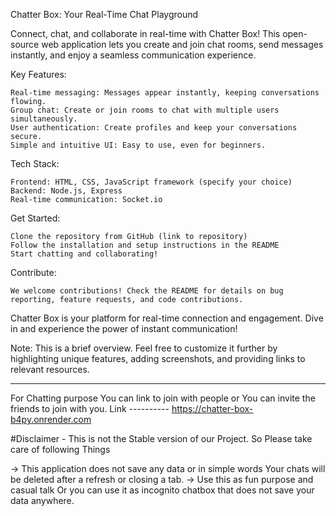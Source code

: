 Chatter Box: Your Real-Time Chat Playground

Connect, chat, and collaborate in real-time with Chatter Box! This open-source web application lets you create and join chat rooms, send messages instantly, and enjoy a seamless communication experience.

Key Features:

    Real-time messaging: Messages appear instantly, keeping conversations flowing.
    Group chat: Create or join rooms to chat with multiple users simultaneously.
    User authentication: Create profiles and keep your conversations secure.
    Simple and intuitive UI: Easy to use, even for beginners.

Tech Stack:

    Frontend: HTML, CSS, JavaScript framework (specify your choice)
    Backend: Node.js, Express
    Real-time communication: Socket.io

Get Started:

    Clone the repository from GitHub (link to repository)
    Follow the installation and setup instructions in the README
    Start chatting and collaborating!

Contribute:

    We welcome contributions! Check the README for details on bug reporting, feature requests, and code contributions.

Chatter Box is your platform for real-time connection and engagement. Dive in and experience the power of instant communication!

Note: This is a brief overview. Feel free to customize it further by highlighting unique features, adding screenshots, and providing links to relevant resources.

______________________________________________________________________________________________________________________________________________________________________________________________________________________
For Chatting purpose You can link to join with people or You can invite the friends to join with you.
Link ---------- https://chatter-box-b4py.onrender.com

#Disclaimer - This is not the Stable version of our Project. So Please take care of following Things

-> This application does not save any data or in simple words Your chats will be deleted after a refresh or closing a tab. 
-> Use this as fun purpose and casual talk Or you can use it as incognito chatbox that does not save your data anywhere.

